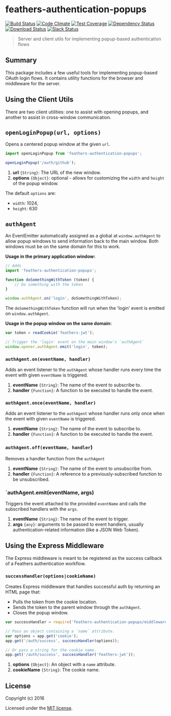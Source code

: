 # feathers-authentication-popups

[![Build Status](https://travis-ci.org/feathersjs/feathers-authentication-popups.png?branch=master)](https://travis-ci.org/feathersjs/feathers-authentication-popups)
[![Code Climate](https://codeclimate.com/github/feathersjs/feathers-authentication-popups/badges/gpa.svg)](https://codeclimate.com/github/feathersjs/feathers-authentication-popups)
[![Test Coverage](https://codeclimate.com/github/feathersjs/feathers-authentication-popups/badges/coverage.svg)](https://codeclimate.com/github/feathersjs/feathers-authentication-popups/coverage)
[![Dependency Status](https://img.shields.io/david/feathersjs/feathers-authentication-popups.svg?style=flat-square)](https://david-dm.org/feathersjs/feathers-authentication-popups)
[![Download Status](https://img.shields.io/npm/dm/feathers-authentication-popups.svg?style=flat-square)](https://www.npmjs.com/package/feathers-authentication-popups)
[![Slack Status](http://slack.feathersjs.com/badge.svg)](http://slack.feathersjs.com)

> Server and client utils for implementing popup-based authentication flows

## Summary

This package includes a few useful tools for implementing popup-based OAuth login flows.  It contains utility functions for the browser and middleware for the server.

## Using the Client Utils
There are two client utilities: one to assist with opening popups, and another to assist in cross-window communication.

## `openLoginPopup(url, options)`
Opens a centered popup window at the given `url`.

```js
import openLoginPopup from 'feathers-authentication-popups';

openLoginPopup('/auth/github');
```

1. **url** `{String}`: The URL of the new window.
2. **options** `{Object}`: optional - allows for customizing the `width` and `height` of the popup window.

The default `options` are:
* `width`: 1024,
* `height`: 630

## `authAgent`

An EventEmitter automatically assigned as a global at `window.authAgent` to allow popup windows to send information back to the main window.  Both windows must be on the same domain for this to work.

**Usage in the primary application window:**

```js
// Adds 
import 'feathers-authentication-popups';

function doSomethingWithToken (token) {
	// Do something with the token
}

window.authAgent.on('login', doSomethingWithToken);
```
The `doSomethingWithToken` function will run when the 'login' event is emitted on `window.authAgent`.

**Usage in the popup window on the same domain:**
```js
var token = readCookie('feathers-jwt');

// Trigger the 'login' event on the main window's `authAgent`
window.opener.authAgent.emit('login', token);
```

### `authAgent.on(eventName, handler)`

Adds an event listener to the `authAgent` whose handler runs every time the event with given `eventName` is triggered.
1. **eventName** `{String}`: The name of the event to subscribe to.
2. **handler** `{Function}`: A function to be executed to handle the event.

### `authAgent.once(eventName, handler)`

Adds an event listener to the `authAgent` whose handler runs only once when the event with given `eventName` is triggered.
1. **eventName** `{String}`: The name of the event to subscribe to.
2. **handler** `{Function}`: A function to be executed to handle the event.

### `authAgent.off(eventName, handler`)

Removes a handler function from the `authAgent`
1. **eventName** `{String}`: The name of the event to unsubscribe from.
2. **handler** `{Function}`: A reference to a previously-subscribed function to be unsubscribed.

### `authAgent.emit(eventName, args)

Triggers the event attached to the provided `eventName` and calls the subscribed handlers with the `args`.
1. **eventName** `{String}`: The name of the event to trigger.
2. **args** `{any}`: arguments to be passed to event handlers, usually authentication-related information (like a JSON Web Token).

## Using the Express Middleware

The Express middleware is meant to be registered as the success callback of a Feathers authentication workflow.

### `successHandler(options|cookieName)`

Creates Express middleware that handles successful auth by returning an HTML page that:
* Pulls the token from the cookie location.
* Sends the token to the parent window through the `authAgent`.
* Closes the popup window.

```js
var successHandler = require('feathers-authentication-popups/middleware');

// Pass an object containing a `name` attribute.
var options = app.get('cookie');
app.get('/auth/success', successHandler(options));

// Or pass a string for the cookie name.
app.get('/auth/success', successHandler('feathers-jwt'));
```

1. **options** `{Object}`: An object with a `name` attribute.
1. **cookieName** `{String}`: The cookie name. 

## License

Copyright (c) 2016

Licensed under the [MIT license](LICENSE).
